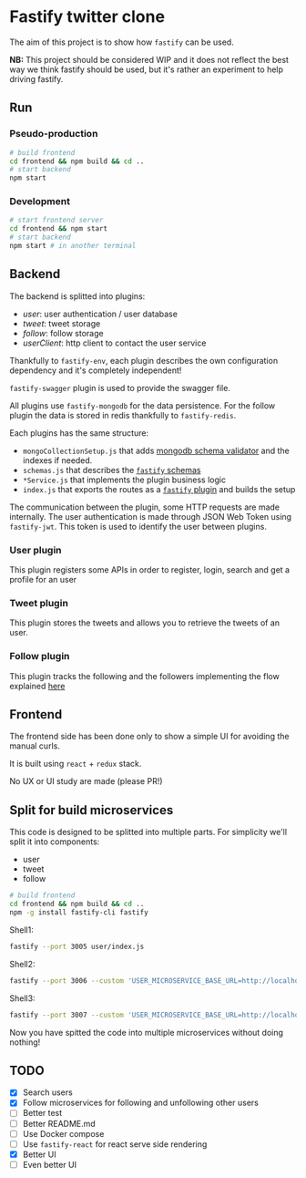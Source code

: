 # Fastify twitter clone

The aim of this project is to show how `fastify` can be used.

**NB:** This project should be considered WIP and it does not reflect the best way we think fastify should be used, but it's rather an experiment to help driving fastify.

## Run

### Pseudo-production
```bash
# build frontend
cd frontend && npm build && cd ..
# start backend
npm start
```

### Development
```bash
# start frontend server
cd frontend && npm start
# start backend
npm start # in another terminal
```

## Backend

The backend is splitted into plugins:
- *user*: user authentication / user database
- *tweet*: tweet storage
- *follow*: follow storage
- *userClient*: http client to contact the user service

Thankfully to `fastify-env`, each plugin describes the own configuration dependency and it's completely independent!

`fastify-swagger` plugin is used to provide the swagger file.

All plugins use `fastify-mongodb` for the data persistence.
For the follow plugin the data is stored in redis thankfully to `fastify-redis`.

Each plugins has the same structure:
- `mongoCollectionSetup.js` that adds [mongodb schema validator](https://docs.mongodb.com/manual/core/document-validation/) and the indexes if needed.
- `schemas.js` that describes the [`fastify` schemas](https://github.com/fastify/fastify/blob/master/docs/Validation-And-Serialize.md)
- `*Service.js` that implements the plugin business logic
- `index.js` that exports the routes as a [`fastify` plugin](https://github.com/fastify/fastify/blob/master/docs/Plugins.md) and builds the setup

The communication between the plugin, some HTTP requests are made internally.
The user authentication is made through JSON Web Token using `fastify-jwt`.
This token is used to identify the user between plugins.

### User plugin

This plugin registers some APIs in order to register, login, search and get a profile for an user

### Tweet plugin

This plugin stores the tweets and allows you to retrieve the tweets of an user.

### Follow plugin

This plugin tracks the following and the followers implementing the flow explained [here](https://redis.io/topics/twitter-clone)

## Frontend

The frontend side has been done only to show a simple UI for avoiding the manual curls.

It is built using `react` + `redux` stack.

No UX or UI study are made (please PR!)


## Split for build microservices

This code is designed to be splitted into multiple parts.
For simplicity we'll split it into components:
- user
- tweet
- follow

```bash
# build frontend
cd frontend && npm build && cd ..
npm -g install fastify-cli fastify
```

Shell1:
```bash
fastify --port 3005 user/index.js
```

Shell2:
```bash
fastify --port 3006 --custom 'USER_MICROSERVICE_BASE_URL=http://localhost:3005' tweet/index.js
```

Shell3:
```bash
fastify --port 3007 --custom 'USER_MICROSERVICE_BASE_URL=http://localhost:3005' follow/index.js
```

Now you have spitted the code into multiple microservices without doing nothing!

## TODO

- [x] Search users
- [x] Follow microservices for following and unfollowing other users
- [ ] Better test
- [ ] Better README.md
- [ ] Use Docker compose
- [ ] Use `fastify-react` for react serve side rendering
- [x] Better UI
- [ ] Even better UI
